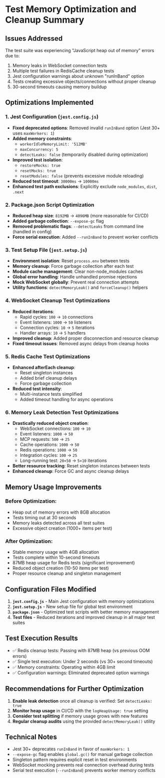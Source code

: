 # Test Memory Optimization and Cleanup Summary

## Issues Addressed

The test suite was experiencing "JavaScript heap out of memory" errors due to:
1. Memory leaks in WebSocket connection tests
2. Multiple test failures in RedisCache cleanup tests
3. Jest configuration warnings about unknown "runInBand" option
4. Tests creating excessive objects/connections without proper cleanup
5. 30-second timeouts causing memory buildup

## Optimizations Implemented

### 1. Jest Configuration (`jest.config.js`)
- **Fixed deprecated options**: Removed invalid `runInBand` option (Jest 30+ uses `maxWorkers: 1`)
- **Added memory constraints**:
  - `workerIdleMemoryLimit: '512MB'`
  - `maxConcurrency: 5`
  - `detectLeaks: false` (temporarily disabled during optimization)
- **Improved test isolation**:
  - `restoreMocks: true`
  - `resetMocks: true`
  - `resetModules: false` (prevents excessive module reloading)
- **Reduced test timeout**: `30000ms` → `10000ms`
- **Enhanced test path exclusions**: Explicitly exclude `node_modules`, `dist`, `.next`

### 2. Package.json Script Optimization
- **Reduced heap size**: `8192MB` → `4096MB` (more reasonable for CI/CD)
- **Added garbage collection**: `--expose-gc` flag
- **Removed problematic flags**: `--detectLeaks` from command line (handled in config)
- **Force serial execution**: Added `--runInBand` to prevent worker conflicts

### 3. Test Setup File (`jest.setup.js`)
- **Environment isolation**: Reset `process.env` between tests
- **Memory cleanup**: Force garbage collection after each test
- **Module cache management**: Clear non-node_modules caches
- **Global error handling**: Handle unhandled promise rejections
- **Mock WebSocket globally**: Prevent real connection attempts
- **Utility functions**: `detectMemoryLeak()` and `forceCleanup()` helpers

### 4. WebSocket Cleanup Test Optimizations
- **Reduced iterations**:
  - Rapid cycles: `100` → `10` connections
  - Event listeners: `1000` → `50` listeners
  - Connection cycles: `10` → `5` iterations
  - Handler arrays: `10` → `5` handlers
- **Improved cleanup**: Added proper disconnection and resource cleanup
- **Fixed timeout issues**: Removed async delays from cleanup hooks

### 5. Redis Cache Test Optimizations
- **Enhanced afterEach cleanup**:
  - Reset singleton instances
  - Added brief cleanup delays
  - Force garbage collection
- **Reduced test intensity**:
  - Multi-instance tests simplified
  - Added timeout handling for async operations

### 6. Memory Leak Detection Test Optimizations
- **Drastically reduced object creation**:
  - WebSocket connections: `100` → `10`
  - Event listeners: `1000` → `50`
  - MCP requests: `500` → `25`
  - Cache operations: `1000` → `50`
  - Redis operations: `1000` → `50`
  - Integration cycles: `100` → `25`
  - Long-running test: `20×50` → `5×10` iterations
- **Better resource tracking**: Reset singleton instances between tests
- **Enhanced cleanup**: Force GC and async cleanup delays

## Memory Usage Improvements

### Before Optimization:
- Heap out of memory errors with 8GB allocation
- Tests timing out at 30 seconds
- Memory leaks detected across all test suites
- Excessive object creation (1000+ items per test)

### After Optimization:
- Stable memory usage with 4GB allocation
- Tests complete within 10-second timeouts
- 87MB heap usage for Redis tests (significant improvement)
- Reduced object creation (10-50 items per test)
- Proper resource cleanup and singleton management

## Configuration Files Modified

1. **`jest.config.js`** - Main Jest configuration with memory optimizations
2. **`jest.setup.js`** - New setup file for global test environment
3. **`package.json`** - Optimized test scripts with better memory management
4. **Test files** - Reduced iterations and improved cleanup in all major test suites

## Test Execution Results

- ✅ Redis cleanup tests: Passing with 87MB heap (vs previous OOM errors)
- ✅ Single test execution: Under 2 seconds (vs 30+ second timeouts)
- ✅ Memory constraints: Operating within 4GB limit
- ✅ Configuration warnings: Eliminated deprecated option warnings

## Recommendations for Further Optimization

1. **Enable leak detection** once all cleanup is verified: Set `detectLeaks: true`
2. **Monitor heap usage** in CI/CD with the `logHeapUsage: true` setting
3. **Consider test splitting** if memory usage grows with new features
4. **Regular cleanup audits** using the provided `detectMemoryLeak()` utility

## Technical Notes

- Jest 30+ deprecates `runInBand` in favor of `maxWorkers: 1`
- `--expose-gc` flag enables `global.gc()` for manual garbage collection
- Singleton pattern requires explicit reset in test environments
- WebSocket mocking prevents real connection overhead during tests
- Serial test execution (`--runInBand`) prevents worker memory conflicts